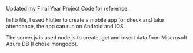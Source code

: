 Updated my Final Year Project Code for reference.

In lib file, I used Flutter to create a mobile app for check and take attendance, the app can run on Android and IOS.

The server.js is used node.js to create, get and insert data from Miscrosoft Azure DB (I chose mongodb).

